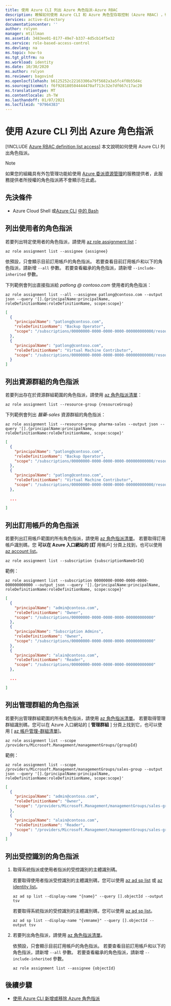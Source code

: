 ```yaml
---
title: 使用 Azure CLI 列出 Azure 角色指派-Azure RBAC
description: 瞭解如何使用 Azure CLI 和 Azure 角色型存取控制 (Azure RBAC) ，判斷使用者、群組、服務主體或受控識別有哪些資源可以存取哪些資源。
services: active-directory
documentationcenter: ''
author: rolyon
manager: mtillman
ms.assetid: 3483ee01-8177-49e7-b337-4d5cb14f5e32
ms.service: role-based-access-control
ms.devlang: na
ms.topic: how-to
ms.tgt_pltfrm: na
ms.workload: identity
ms.date: 10/30/2020
ms.author: rolyon
ms.reviewer: bagovind
ms.openlocfilehash: b6125252c22163306a79f5682a3a5fc4f0b55d4c
ms.sourcegitcommit: f6f928180504444470af713c32e7df667c17ac20
ms.translationtype: MT
ms.contentlocale: zh-TW
ms.lasthandoff: 01/07/2021
ms.locfileid: "97964383"
---
```

# <a name="list-azure-role-assignments-using-azure-cli"></a>使用 Azure CLI 列出 Azure 角色指派

[!INCLUDE [Azure RBAC definition list access](../../includes/role-based-access-control/definition-list.md)] 本文說明如何使用 Azure CLI 列出角色指派。

> [!NOTE]
> 如果您的組織具有外包管理功能給使用 [Azure 委派資源管理](../lighthouse/concepts/azure-delegated-resource-management.md)的服務提供者，此服務提供者所授權的角色指派將不會顯示在此處。

## <a name="prerequisites"></a>先決條件

- Azure Cloud Shell 或[Azure CLI](/cli/azure) [中的 Bash](../cloud-shell/overview.md)

## <a name="list-role-assignments-for-a-user"></a>列出使用者的角色指派

若要列出特定使用者的角色指派，請使用 [az role assignment list](/cli/azure/role/assignment#az-role-assignment-list)：

```azurecli
az role assignment list --assignee {assignee}
```

依預設，只會顯示目前訂用帳戶的角色指派。 若要查看目前訂用帳戶和以下的角色指派，請新增 `--all` 參數。 若要查看繼承的角色指派，請新增 `--include-inherited` 參數。

下列範例會列出直接指派給 *patlong \@ contoso.com* 使用者的角色指派：

```azurecli
az role assignment list --all --assignee patlong@contoso.com --output json --query '[].{principalName:principalName, roleDefinitionName:roleDefinitionName, scope:scope}'
```

```json
[
  {
    "principalName": "patlong@contoso.com",
    "roleDefinitionName": "Backup Operator",
    "scope": "/subscriptions/00000000-0000-0000-0000-000000000000/resourceGroups/pharma-sales"
  },
  {
    "principalName": "patlong@contoso.com",
    "roleDefinitionName": "Virtual Machine Contributor",
    "scope": "/subscriptions/00000000-0000-0000-0000-000000000000/resourceGroups/pharma-sales"
  }
]
```

## <a name="list-role-assignments-for-a-resource-group"></a>列出資源群組的角色指派

若要列出存在於資源群組範圍的角色指派，請使用 [az 角色指派清單](/cli/azure/role/assignment#az-role-assignment-list)：

```azurecli
az role assignment list --resource-group {resourceGroup}
```

下列範例會列出 *醫藥-sales* 資源群組的角色指派：

```azurecli
az role assignment list --resource-group pharma-sales --output json --query '[].{principalName:principalName, roleDefinitionName:roleDefinitionName, scope:scope}'
```

```json
[
  {
    "principalName": "patlong@contoso.com",
    "roleDefinitionName": "Backup Operator",
    "scope": "/subscriptions/00000000-0000-0000-0000-000000000000/resourceGroups/pharma-sales"
  },
  {
    "principalName": "patlong@contoso.com",
    "roleDefinitionName": "Virtual Machine Contributor",
    "scope": "/subscriptions/00000000-0000-0000-0000-000000000000/resourceGroups/pharma-sales"
  },
  
  ...

]
```

## <a name="list-role-assignments-for-a-subscription"></a>列出訂用帳戶的角色指派

若要列出訂用帳戶範圍的所有角色指派，請使用 [az 角色指派清單](/cli/azure/role/assignment#az-role-assignment-list)。 若要取得訂用帳戶識別碼，您 **可以在 Azure 入口網站的 [訂** 用帳戶] 分頁上找到，也可以使用 [az account list](/cli/azure/account#az-account-list)。

```azurecli
az role assignment list --subscription {subscriptionNameOrId}
```

範例：

```azurecli
az role assignment list --subscription 00000000-0000-0000-0000-000000000000 --output json --query '[].{principalName:principalName, roleDefinitionName:roleDefinitionName, scope:scope}'
```

```json
[
  {
    "principalName": "admin@contoso.com",
    "roleDefinitionName": "Owner",
    "scope": "/subscriptions/00000000-0000-0000-0000-000000000000"
  },
  {
    "principalName": "Subscription Admins",
    "roleDefinitionName": "Owner",
    "scope": "/subscriptions/00000000-0000-0000-0000-000000000000"
  },
  {
    "principalName": "alain@contoso.com",
    "roleDefinitionName": "Reader",
    "scope": "/subscriptions/00000000-0000-0000-0000-000000000000"
  },

  ...

]
```

## <a name="list-role-assignments-for-a-management-group"></a>列出管理群組的角色指派

若要列出管理群組範圍的所有角色指派，請使用 [az 角色指派清單](/cli/azure/role/assignment#az-role-assignment-list)。 若要取得管理群組識別碼，您可以在 Azure 入口網站的 [ **管理群組** ] 分頁上找到它，也可以使用 [ [az 帳戶管理-群組清單](/cli/azure/account/management-group#az-account-management-group-list)]。

```azurecli
az role assignment list --scope /providers/Microsoft.Management/managementGroups/{groupId}
```

範例：

```azurecli
az role assignment list --scope /providers/Microsoft.Management/managementGroups/sales-group --output json --query '[].{principalName:principalName, roleDefinitionName:roleDefinitionName, scope:scope}'
```

```json
[
  {
    "principalName": "admin@contoso.com",
    "roleDefinitionName": "Owner",
    "scope": "/providers/Microsoft.Management/managementGroups/sales-group"
  },
  {
    "principalName": "alain@contoso.com",
    "roleDefinitionName": "Reader",
    "scope": "/providers/Microsoft.Management/managementGroups/sales-group"
  }
]
```

## <a name="list-role-assignments-for-a-managed-identity"></a>列出受控識別的角色指派

1. 取得系統指派或使用者指派的受控識別的主體識別碼。

    若要取得使用者指派受控識別的主體識別碼，您可以使用 [az ad sp list](/cli/azure/ad/sp#az-ad-sp-list) 或 [az identity list](/cli/azure/identity#az-identity-list)。

    ```azurecli
    az ad sp list --display-name "{name}" --query [].objectId --output tsv
    ```

    若要取得系統指派的受控識別的主體識別碼，您可以使用 [az ad sp list](/cli/azure/ad/sp#az-ad-sp-list)。

    ```azurecli
    az ad sp list --display-name "{vmname}" --query [].objectId --output tsv
    ```

1. 若要列出角色指派，請使用 [az 角色指派清單](/cli/azure/role/assignment#az-role-assignment-list)。

    依預設，只會顯示目前訂用帳戶的角色指派。 若要查看目前訂用帳戶和以下的角色指派，請新增 `--all` 參數。 若要查看繼承的角色指派，請新增 `--include-inherited` 參數。

    ```azurecli
    az role assignment list --assignee {objectId}
    ```

## <a name="next-steps"></a>後續步驟

- [使用 Azure CLI 新增或移除 Azure 角色指派](role-assignments-cli.md)
